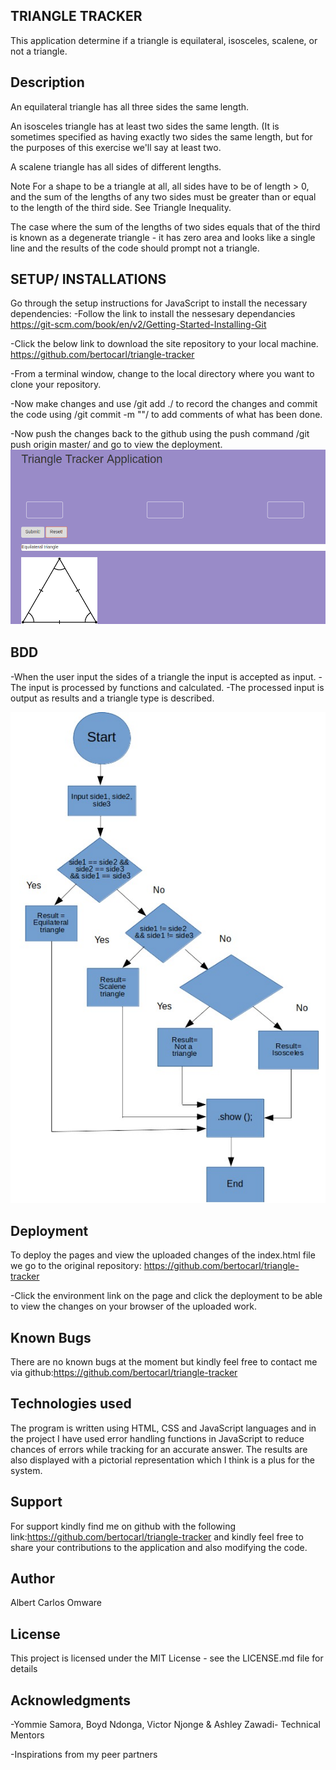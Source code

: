 ## TRIANGLE TRACKER

This application determine if a triangle is equilateral, isosceles, scalene, or not a triangle.

##  Description

An equilateral triangle has all three sides the same length.

An isosceles triangle has at least two sides the same length. (It is sometimes specified as having exactly two sides the same length, but for the purposes of this exercise we'll say at least two.

A scalene triangle has all sides of different lengths.

Note
For a shape to be a triangle at all, all sides have to be of length > 0, and the sum of the lengths of any two sides must be greater than or equal to the length of the third side. See Triangle Inequality.

The case where the sum of the lengths of two sides equals that of the third is known as a degenerate triangle - it has zero area and looks like a single line and the results of the code should prompt not a triangle.

## SETUP/ INSTALLATIONS
Go through the setup instructions for JavaScript to install the necessary dependencies: -Follow the link to install the nessesary dependancies https://git-scm.com/book/en/v2/Getting-Started-Installing-Git

-Click the below link to download the site repository to your local machine. https://github.com/bertocarl/triangle-tracker

-From a terminal window, change to the local directory where you want to clone your repository.

-Now make changes and use /git add ./ to record the changes and commit the code using /git commit -m ""/ to add comments of what has been done.

-Now push the changes back to the github using the push command /git push origin master/ and go to view the deployment.
![image](https://github.com/bertocarl/triangle-tracker/blob/master/img/triangle%20tracker.png)

## BDD
-When the user input the sides of a triangle the input is accepted as input.
-The input is processed by functions and calculated.
-The processed input is output as results and a triangle type is described.

![image](https://github.com/bertocarl/triangle-tracker/blob/master/img/bdd.jpg)
## Deployment
To deploy the pages and view the uploaded changes of the index.html file we go to the original repository: https://github.com/bertocarl/triangle-tracker

-Click the environment link on the page and click the deployment to be able to view the changes on your browser of the uploaded work.

## Known Bugs
There are no known bugs at the moment but kindly feel free to contact me via github:https://github.com/bertocarl/triangle-tracker

## Technologies used
The program is written using HTML, CSS and JavaScript languages and in the project I have used error handling functions in JavaScript to reduce chances of errors while tracking for an accurate answer. The results are also displayed with a pictorial representation which I think is a plus for the system.

## Support
For support kindly find me on github with the following link:https://github.com/bertocarl/triangle-tracker and kindly feel free to share your contributions to the application and also modifying the code.

## Author
Albert Carlos Omware

## License
This project is licensed under the MIT License - see the LICENSE.md file for details

## Acknowledgments
-Yommie Samora, Boyd Ndonga, Victor Njonge & Ashley Zawadi- Technical Mentors

-Inspirations from my peer partners
